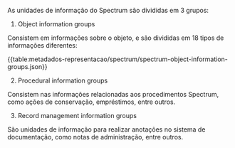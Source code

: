 As unidades de informação do Spectrum são divididas em 3 grupos:

1.  Object information groups

Consistem em informações sobre o objeto, e são divididas em 18 tipos de informações diferentes:

{{table:metadados-representacao/spectrum/spectrum-object-information-groups.json}}

2.  Procedural information groups

Consistem nas informações relacionadas aos procedimentos Spectrum, como ações de conservação, empréstimos, entre outros.

3.  Record management information groups

São unidades de informação para realizar anotações no sistema de documentação, como notas de administração, entre outros.
